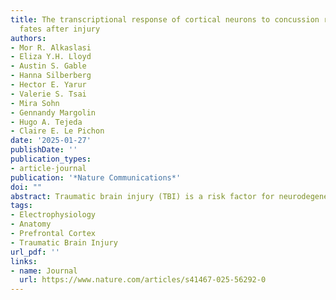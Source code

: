```yaml
---
title: The transcriptional response of cortical neurons to concussion reveals divergent
  fates after injury
authors:
- Mor R. Alkaslasi
- Eliza Y.H. Lloyd
- Austin S. Gable
- Hanna Silberberg
- Hector E. Yarur
- Valerie S. Tsai
- Mira Sohn
- Gennandy Margolin
- Hugo A. Tejeda
- Claire E. Le Pichon
date: '2025-01-27'
publishDate: ''
publication_types:
- article-journal
publication: '*Nature Communications*'
doi: ""
abstract: Traumatic brain injury (TBI) is a risk factor for neurodegeneration, however little is known about how this kind of injury alters neuron subtypes. In this study, we follow neuronal populations over time after a single mild TBI (mTBI) to assess long ranging consequences of injury at the level of single, transcriptionally defined neuronal classes. We find that the stress-responsive Activating Transcription Factor 3 (ATF3) defines a population of cortical neurons after mTBI. Using an inducible reporter linked to ATF3, we genetically mark these damaged cells to track them over time. We find that a population in layer V undergoes cell death acutely after injury, while another in layer II/III survives long term and remains electrically active. To investigate the mechanism controlling layer V neuron death, we genetically silenced candidate stress response pathways. We found that the axon injury responsive dual leucine zipper kinase (DLK) is required for the layer V neuron death. This work provides a rationale for targeting the DLK signaling pathway as a therapeutic intervention for traumatic brain injury. Beyond this, our approach to track neurons after a mild, subclinical injury can inform our understanding of neuronal susceptibility to repeated impacts.
tags:
- Electrophysiology
- Anatomy
- Prefrontal Cortex
- Traumatic Brain Injury
url_pdf: ''
links:
- name: Journal
  url: https://www.nature.com/articles/s41467-025-56292-0
---
```


